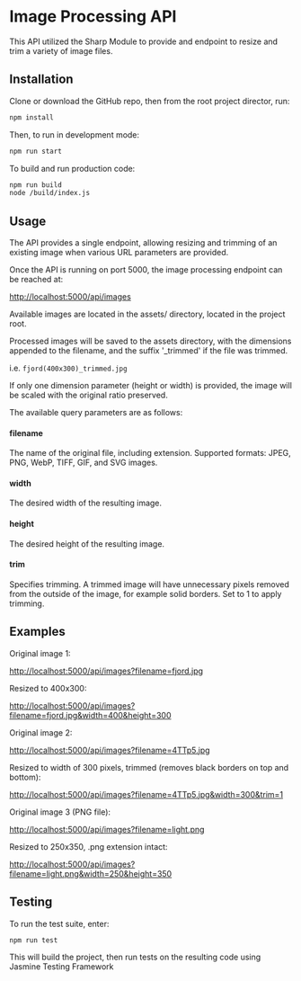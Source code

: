 # Image Processing API

This API utilized the Sharp Module to provide and endpoint to resize and trim a variety of image files.

## Installation

Clone or download the GitHub repo, then from the root project director, run:

```bash
npm install
```

Then, to run in development mode:

```bash
npm run start
```

To build and run production code:

```bash
npm run build
node /build/index.js
```

## Usage

The API provides a single endpoint, allowing resizing and trimming of an existing image when various URL parameters are provided.

Once the API is running on port 5000, the image processing endpoint can be reached at:

[http://localhost:5000/api/images](http://localhost:5000/api/images)

Available images are located in the assets/ directory, located in the project root.

Processed images will be saved to the assets directory, with the dimensions appended to the filename, and the suffix '\_trimmed' if the file was trimmed.

i.e. `fjord(400x300)_trimmed.jpg`

If only one dimension parameter (height or width) is provided, the image will be scaled with the original ratio preserved.

The available query parameters are as follows:

#### filename

The name of the original file, including extension. Supported formats: JPEG, PNG, WebP, TIFF, GIF, and SVG images.

#### width

The desired width of the resulting image.

#### height

The desired height of the resulting image.

#### trim

Specifies trimming. A trimmed image will have unnecessary pixels removed from the outside of the image, for example solid borders. Set to 1 to apply trimming.

## Examples

Original image 1:

[http://localhost:5000/api/images?filename=fjord.jpg](http://localhost:5000/api/images?filename=fjord.jpg)

Resized to 400x300:

[http://localhost:5000/api/images?filename=fjord.jpg&width=400&height=300](http://localhost:5000/api/images?filename=fjord.jpg&width=400&height=300)

Original image 2:

[http://localhost:5000/api/images?filename=4TTp5.jpg](http://localhost:5000/api/images?filename=4TTp5.jpg)

Resized to width of 300 pixels, trimmed (removes black borders on top and bottom):

[http://localhost:5000/api/images?filename=4TTp5.jpg&width=300&trim=1](http://localhost:5000/api/images?filename=4TTp5.jpg&width=300&trim=1)

Original image 3 (PNG file):

[http://localhost:5000/api/images?filename=light.png](http://localhost:5000/api/images?filename=light.png)

Resized to 250x350, .png extension intact:

[http://localhost:5000/api/images?filename=light.png&width=250&height=350](http://localhost:5000/api/images?filename=light.png&width=250&height=350)

## Testing

To run the test suite, enter:

```bash
npm run test
```

This will build the project, then run tests on the resulting code using Jasmine Testing Framework
